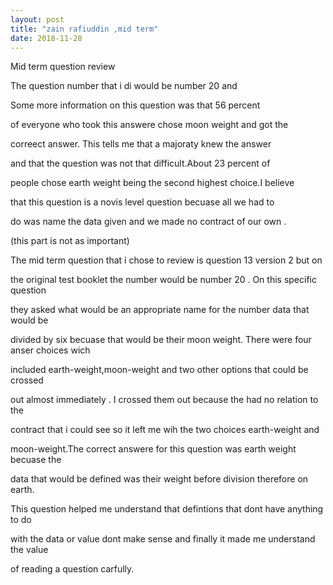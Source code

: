 ```yaml
---
layout: post
title: "zain rafiuddin ,mid term"
date: 2018-11-28
---
```


Mid term question review

The question number that i di would be number 20 and 

Some more information on this question was that 56 percent

of everyone who took this answere chose moon weight and got the 

correect answer. This tells me that a majoraty knew the answer 

and that the question was not that difficult.About 23 percent of 

people chose earth weight being the second highest choice.I believe

that this question is a novis level question becuase all we had to

do was name the data given and we made no contract of our own .


(this part is not as important)


The mid term question that i chose to review is question 13 version 2 but on 

the original test booklet the number would be number 20 . On this specific question

they asked what would be an appropriate name for the number data that would be 

divided by six becuase that would be their moon weight. There were four anser choices wich 

included earth-weight,moon-weight and two other options that could be crossed 

out almost immediately . I crossed them out because the had no relation to the 

contract that i could see so it left me wih the two choices earth-weight and 

moon-weight.The correct answere for this question was earth weight becuase the

data that would be defined was their weight before division therefore on earth.

This question helped me understand that defintions that dont have anything to do 
 
with the data or value dont make sense and finally it made me understand the value

of reading a question carfully. 
